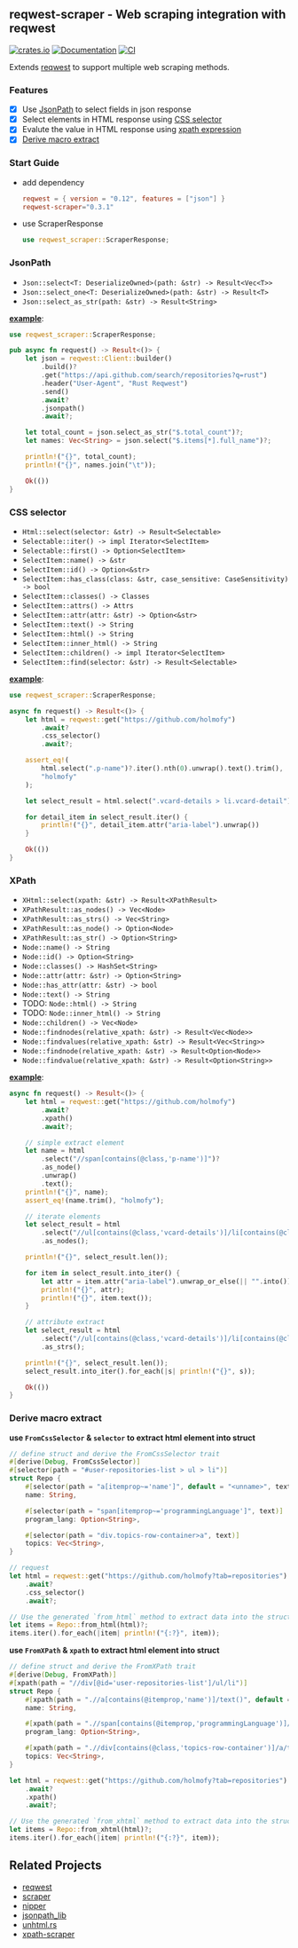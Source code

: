 ## reqwest-scraper - Web scraping integration with reqwest

[![crates.io](https://img.shields.io/crates/v/reqwest-scraper.svg)](https://crates.io/crates/reqwest-scraper)
[![Documentation](https://docs.rs/reqwest-scraper/badge.svg)](https://docs.rs/reqwest-scraper)
[![CI](https://github.com/holmofy/reqwest-scraper/workflows/Publish/badge.svg)](https://github.com/holmofy/reqwest-scraper/actions?query=workflow%3APublish)

Extends [reqwest](https://github.com/seanmonstar/reqwest) to support multiple web scraping methods.

### Features

* [x] Use [JsonPath](#jsonpath) to select fields in json response
* [x] Select elements in HTML response using [CSS selector](#css-selector)
* [x] Evalute the value in HTML response using [xpath expression](#xpath)
* [x] [Derive macro extract](#macros)

### Start Guide

* add dependency
    ```toml
    reqwest = { version = "0.12", features = ["json"] }
    reqwest-scraper="0.3.1"
    ```
* use ScraperResponse
    ```rust
    use reqwest_scraper::ScraperResponse;
    ```


<h3 id="jsonpath">JsonPath</h3>

* `Json::select<T: DeserializeOwned>(path: &str) -> Result<Vec<T>>`
* `Json::select_one<T: DeserializeOwned>(path: &str) -> Result<T>`
* `Json::select_as_str(path: &str) -> Result<String>`

[**example**](./examples/json.rs):

```rust
use reqwest_scraper::ScraperResponse;

pub async fn request() -> Result<()> {
    let json = reqwest::Client::builder()
        .build()?
        .get("https://api.github.com/search/repositories?q=rust")
        .header("User-Agent", "Rust Reqwest")
        .send()
        .await?
        .jsonpath()
        .await?;

    let total_count = json.select_as_str("$.total_count")?;
    let names: Vec<String> = json.select("$.items[*].full_name")?;

    println!("{}", total_count);
    println!("{}", names.join("\t"));

    Ok(())
}
```

<h3 id="css-selector">CSS selector</h3>

* `Html::select(selector: &str) -> Result<Selectable>`
* `Selectable::iter() -> impl Iterator<SelectItem>`
* `Selectable::first() -> Option<SelectItem>`
* `SelectItem::name() -> &str`
* `SelectItem::id() -> Option<&str>`
* `SelectItem::has_class(class: &str, case_sensitive: CaseSensitivity) -> bool`
* `SelectItem::classes() -> Classes`
* `SelectItem::attrs() -> Attrs`
* `SelectItem::attr(attr: &str) -> Option<&str>`
* `SelectItem::text() -> String`
* `SelectItem::html() -> String`
* `SelectItem::inner_html() -> String`
* `SelectItem::children() -> impl Iterator<SelectItem>`
* `SelectItem::find(selector: &str) -> Result<Selectable>`

[**example**](./examples/html.rs):

```rust
use reqwest_scraper::ScraperResponse;

async fn request() -> Result<()> {
    let html = reqwest::get("https://github.com/holmofy")
        .await?
        .css_selector()
        .await?;

    assert_eq!(
        html.select(".p-name")?.iter().nth(0).unwrap().text().trim(),
        "holmofy"
    );

    let select_result = html.select(".vcard-details > li.vcard-detail")?;

    for detail_item in select_result.iter() {
        println!("{}", detail_item.attr("aria-label").unwrap())
    }

    Ok(())
}
```

<h3 id="xpath">XPath</h3>

* `XHtml::select(xpath: &str) -> Result<XPathResult>`
* `XPathResult::as_nodes() -> Vec<Node>`
* `XPathResult::as_strs() -> Vec<String>`
* `XPathResult::as_node() -> Option<Node>`
* `XPathResult::as_str() -> Option<String>`
* `Node::name() -> String`
* `Node::id() -> Option<String>`
* `Node::classes() -> HashSet<String>`
* `Node::attr(attr: &str) -> Option<String>`
* `Node::has_attr(attr: &str) -> bool`
* `Node::text() -> String`
* TODO: `Node::html() -> String`
* TODO: `Node::inner_html() -> String`
* `Node::children() -> Vec<Node>`
* `Node::findnodes(relative_xpath: &str) -> Result<Vec<Node>>`
* `Node::findvalues(relative_xpath: &str) -> Result<Vec<String>>`
* `Node::findnode(relative_xpath: &str) -> Result<Option<Node>>`
* `Node::findvalue(relative_xpath: &str) -> Result<Option<String>>`

[**example**](./examples/xpath.rs):

```rust
async fn request() -> Result<()> {
    let html = reqwest::get("https://github.com/holmofy")
        .await?
        .xpath()
        .await?;

    // simple extract element
    let name = html
        .select("//span[contains(@class,'p-name')]")?
        .as_node()
        .unwrap()
        .text();
    println!("{}", name);
    assert_eq!(name.trim(), "holmofy");

    // iterate elements
    let select_result = html
        .select("//ul[contains(@class,'vcard-details')]/li[contains(@class,'vcard-detail')]")?
        .as_nodes();

    println!("{}", select_result.len());

    for item in select_result.into_iter() {
        let attr = item.attr("aria-label").unwrap_or_else(|| "".into());
        println!("{}", attr);
        println!("{}", item.text());
    }

    // attribute extract
    let select_result = html
        .select("//ul[contains(@class,'vcard-details')]/li[contains(@class,'vcard-detail')]/@aria-label")?
        .as_strs();

    println!("{}", select_result.len());
    select_result.into_iter().for_each(|s| println!("{}", s));

    Ok(())
}
```

<h3 id="macros">Derive macro extract</h3>

**use `FromCssSelector` & `selector` to extract html element into struct**
```rust
// define struct and derive the FromCssSelector trait
#[derive(Debug, FromCssSelector)]
#[selector(path = "#user-repositories-list > ul > li")]
struct Repo {
    #[selector(path = "a[itemprop~='name']", default = "<unname>", text)]
    name: String,

    #[selector(path = "span[itemprop~='programmingLanguage']", text)]
    program_lang: Option<String>,

    #[selector(path = "div.topics-row-container>a", text)]
    topics: Vec<String>,
}

// request
let html = reqwest::get("https://github.com/holmofy?tab=repositories")
    .await?
    .css_selector()
    .await?;

// Use the generated `from_html` method to extract data into the struct
let items = Repo::from_html(html)?;
items.iter().for_each(|item| println!("{:?}", item));
```

**use `FromXPath` & `xpath` to extract html element into struct**
```rust
// define struct and derive the FromXPath trait
#[derive(Debug, FromXPath)]
#[xpath(path = "//div[@id='user-repositories-list']/ul/li")]
struct Repo {
    #[xpath(path = ".//a[contains(@itemprop,'name')]/text()", default = "<unname>")]
    name: String,

    #[xpath(path = ".//span[contains(@itemprop,'programmingLanguage')]/text()")]
    program_lang: Option<String>,

    #[xpath(path = ".//div[contains(@class,'topics-row-container')]/a/text()")]
    topics: Vec<String>,
}

let html = reqwest::get("https://github.com/holmofy?tab=repositories")
    .await?
    .xpath()
    .await?;

// Use the generated `from_xhtml` method to extract data into the struct
let items = Repo::from_xhtml(html)?;
items.iter().for_each(|item| println!("{:?}", item));
```


## Related Projects

* [reqwest](https://github.com/seanmonstar/reqwest)
* [scraper](https://github.com/causal-agent/scraper)
* [nipper](https://github.com/importcjj/nipper)
* [jsonpath_lib](https://github.com/freestrings/jsonpath)
* [unhtml.rs](https://github.com/Hexilee/unhtml.rs)
* [xpath-scraper](https://github.com/Its-its/xpath-scraper)